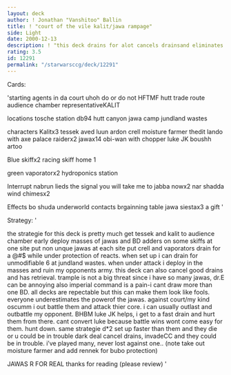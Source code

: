 ```yaml
---
layout: deck
author: ! Jonathan "Vanshitoo" Ballin
title: ! "court of the vile kalit/jawa rampage"
side: Light
date: 2000-12-13
description: ! "this deck drains for alot cancels drainsand eliminates opponents"
rating: 3.5
id: 12291
permalink: "/starwarsccg/deck/12291"
---
```

Cards: 

'starting
agents in da court
uhoh
do or do not
HFTMF
hutt trade route
audience chamber
representativeKALIT

locations
tosche station
db94
hutt canyon
jawa camp
jundland wastes

characters
Kalitx3
tessek
aved luun
ardon crell
moisture farmer
thedit
lando with axe
palace raiderx2
jawax14
obi-wan with chopper
luke JK
boushh
artoo

Blue
skiffx2
racing skiff
home 1

green
vaporatorx2
hydroponics station

Interrupt
nabrun lieds
the signal
you will take me to jabba nowx2
nar shadda wind chimesx2

Effects
bo shuda
underworld contacts
brgainning table
jawa siestax3
a gift '

Strategy: '

the strategie for this deck is pretty much get
tessek and kalit to audience chamber early deploy
masses of jawas and BD adders on some skiffs at one
site put non unque jawas at each site put crell and
vaporators drain for a @#$ while under protection
of reacts. when set up i can drain for
unmodifiable 6 at jundland wastes. when under
attack i deploy in the masses and ruin my opponents
army. this deck can also cancel good drains and
has retrieval. trample is not a big threat since
i have so many jawas, dr.E can be annoying also imperial
command is a pain-i cant draw more than one BD.
	all decks are repectable but this can make
them look like fools. everyone underestimates the
powerof the jawas. against court/my kind oscumm
i out battle them and attack thier core. i can
usually outlast and outbattle my opponent.
BHBM luke JK helps, i get to a fast drain and hurt
them from there. cant convert luke because battle
wins wont come easy for them.
hunt down. same strategie
d*2 set up faster than them and they die or u could be in
trouble
dark deal cancel drains, invadeCC and they could
be in trouble. i’ve played many, never lost against one..
(note take out moisture farmer and add rennek for bubo
protection)

JAWAS R FOR REAL
thanks for reading (please review)	'

